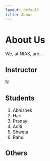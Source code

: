 ```yaml
---
layout: default
title: About
---
```


# About Us

We, at NIAS, are...

## Instructor
N

## Students

1. Abhishek
2. Hari
3. Pranay
4. Aditi
5. Shweta
6. Rahul

## Others

